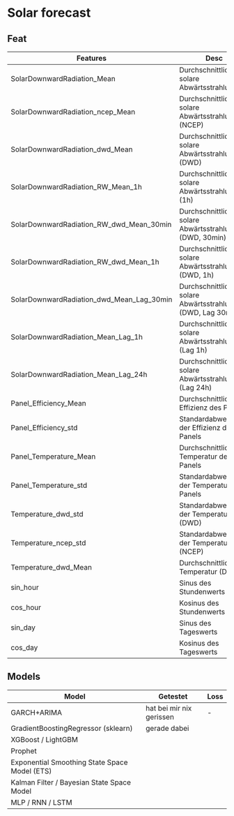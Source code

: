 # Solar forecast

## Feat

| Features                                    | Desc                              | Range  |
|--------------------------------------------|-------------------------------------------|---------------|
| SolarDownwardRadiation_Mean                | Durchschnittliche solare Abwärtsstrahlung | [0, ∞)        |
| SolarDownwardRadiation_ncep_Mean           | Durchschnittliche solare Abwärtsstrahlung (NCEP) | [0, ∞)        |
| SolarDownwardRadiation_dwd_Mean            | Durchschnittliche solare Abwärtsstrahlung (DWD) | [0, ∞)        |
| SolarDownwardRadiation_RW_Mean_1h          | Durchschnittliche solare Abwärtsstrahlung (1h) | [0, ∞)        |
| SolarDownwardRadiation_RW_dwd_Mean_30min   | Durchschnittliche solare Abwärtsstrahlung (DWD, 30min) | [0, ∞)        |
| SolarDownwardRadiation_RW_dwd_Mean_1h      | Durchschnittliche solare Abwärtsstrahlung (DWD, 1h) | [0, ∞)        |
| SolarDownwardRadiation_dwd_Mean_Lag_30min  | Durchschnittliche solare Abwärtsstrahlung (DWD, Lag 30min) | [0, ∞)        |
| SolarDownwardRadiation_Mean_Lag_1h         | Durchschnittliche solare Abwärtsstrahlung (Lag 1h) | [0, ∞)        |
| SolarDownwardRadiation_Mean_Lag_24h        | Durchschnittliche solare Abwärtsstrahlung (Lag 24h) | [0, ∞)        |
| Panel_Efficiency_Mean                      | Durchschnittliche Effizienz des Panels     | [0, 1]        |
| Panel_Efficiency_std                       | Standardabweichung der Effizienz des Panels | [0, 1]        |
| Panel_Temperature_Mean                     | Durchschnittliche Temperatur des Panels    | [-∞, ∞)       |
| Panel_Temperature_std                      | Standardabweichung der Temperatur des Panels | [0, ∞)        |
| Temperature_dwd_std                        | Standardabweichung der Temperatur (DWD)    | [0, ∞)        |
| Temperature_ncep_std                       | Standardabweichung der Temperatur (NCEP)   | [0, ∞)        |
| Temperature_dwd_Mean                       | Durchschnittliche Temperatur (DWD)         | [-∞, ∞)       |
| sin_hour                                   | Sinus des Stundenwerts                     | [-1, 1]       |
| cos_hour                                   | Kosinus des Stundenwerts                   | [-1, 1]       |
| sin_day                                    | Sinus des Tageswerts                       | [-1, 1]       |
| cos_day                                    | Kosinus des Tageswerts                     | [-1, 1]       |

## Models

| Model                                      | Getestet | Loss |
|---------------------------------------------|----------|------|
| GARCH+ARIMA                                 |hat bei mir nix gerissen|   -   |
| GradientBoostingRegressor (sklearn)         | gerade dabei|       |
| XGBoost / LightGBM                          |          |      |
| Prophet                                     |          |      |
| Exponential Smoothing State Space Model (ETS)|          |      |
| Kalman Filter / Bayesian State Space Model  |          |      |
| MLP / RNN / LSTM                          |          |      |